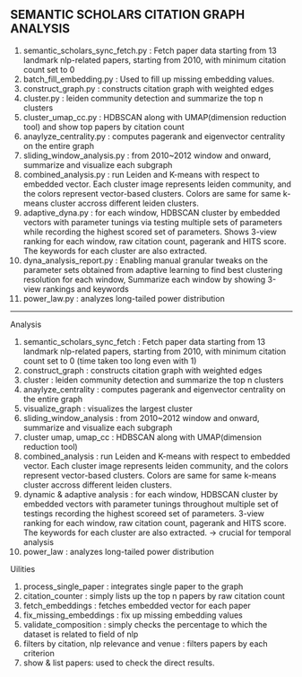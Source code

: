SEMANTIC SCHOLARS CITATION GRAPH ANALYSIS
---------------------------------------------------------------------------------------------------------------------------------------------------------------------------------------------------------------------------------------------------------------
1. semantic_scholars_sync_fetch.py : Fetch paper data starting from 13 landmark nlp-related papers, starting from 2010, with minimum citation count set to 0
2. batch_fill_embedding.py : Used to fill up missing embedding values.
3. construct_graph.py : constructs citation graph with weighted edges
4. cluster.py : leiden community detection and summarize the top n clusters
5. cluster_umap_cc.py : HDBSCAN along with UMAP(dimension reduction tool) and show top papers by citation count
6. anaylyze_centrality.py : computes pagerank and eigenvector centrality on the entire graph
7. sliding_window_analysis.py : from 2010~2012 window and onward, summarize and visualize each subgraph
8. combined_analysis.py : run Leiden and K-means with respect to embedded vector. Each cluster image represents leiden community, and the colors represent vector-based clusters. Colors are same for same k-means cluster accross different leiden clusters.
9. adaptive_dyna.py : for each window, HDBSCAN cluster by embedded vectors with parameter tunings via testing multiple sets of parameters while recording the highest scored set of parameters. Shows 3-view ranking for each window, raw citation count, pagerank and HITS score. The keywords for each cluster are also extracted.
10. dyna_analysis_report.py : Enabling manual granular tweaks on the parameter sets obtained from adaptive learning to find best clustering resolution for each window, Summarize each window by showing 3-view rankings and keywords
11. power_law.py : analyzes long-tailed power distribution
---------------------------------------------------------------------------------------------------------------------------------------------------------------------------------------------------------------------------------------------------------------
Analysis
1. semantic_scholars_sync_fetch : Fetch paper data starting from 13 landmark nlp-related papers, starting from 2010, with minimum citation count set to 0 (time taken too long even with 1)
2. construct_graph : constructs citation graph with weighted edges
3. cluster : leiden community detection and summarize the top n clusters
4. anaylyze_centrality : computes pagerank and eigenvector centrality on the entire graph
5. visualize_graph : visualizes the largest cluster
6. sliding_window_analysis : from 2010~2012 window and onward, summarize and visualize each subgraph
7. cluster umap, umap_cc : HDBSCAN along with UMAP(dimension reduction tool)
8. combined_analysis : run Leiden and K-means with respect to embedded vector. Each cluster image represents leiden community, and the colors represent vector-based clusters. Colors are same for same k-means cluster accross different leiden clusters.
9. dynamic & adaptive analysis : for each window, HDBSCAN cluster by embedded vectors with parameter tunings throughout multiple set of testings recording the highest scoreed set of parameters. 3-view ranking for each window, raw citation count, pagerank and HITS score. The keywords for each cluster are also extracted. -> crucial for temporal analysis 
10. power_law : analyzes long-tailed power distribution

Uilities
1. process_single_paper : integrates single paper to the graph
2. citation_counter : simply lists up the top n papers by raw citation count
3. fetch_embeddings : fetches embedded vector for each paper
4. fix_missing_embeddings : fix up missing embedding values
5. validate_composition : simply checks the percentage to which the dataset is related to field of nlp
6. filters by citation, nlp relevance and venue : filters papers by each criterion
7. show & list papers: used to check the direct results.
